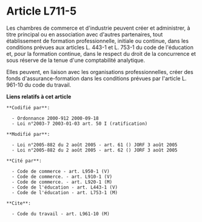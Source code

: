 # Article L711-5

Les chambres de commerce et d'industrie peuvent créer et administrer, à titre principal ou en association avec d'autres
partenaires, tout établissement de formation professionnelle, initiale ou continue, dans les conditions prévues aux articles
L. 443-1 et L. 753-1 du code de l'éducation et, pour la formation continue, dans le respect du droit de la concurrence et
sous réserve de la tenue d'une comptabilité analytique.

Elles peuvent, en liaison avec les organisations professionnelles, créer des fonds d'assurance-formation dans les conditions
prévues par l'article L. 961-10 du code du travail.

**Liens relatifs à cet article**

	**Codifié par**:

	  - Ordonnance 2000-912 2000-09-18
	  - Loi n°2003-7 2003-01-03 art. 50 I (ratification)

	**Modifié par**:

	  - Loi n°2005-882 du 2 août 2005 - art. 61 () JORF 3 août 2005
	  - Loi n°2005-882 du 2 août 2005 - art. 62 () JORF 3 août 2005

	**Cité par**:

	  - Code de commerce - art. L950-1 (V)
	  - Code de commerce. - art. L910-1 (V)
	  - Code de commerce. - art. L920-1 (M)
	  - Code de l'éducation - art. L443-1 (V)
	  - Code de l'éducation - art. L753-1 (M)

	**Cite**:

	  - Code du travail - art. L961-10 (M)
